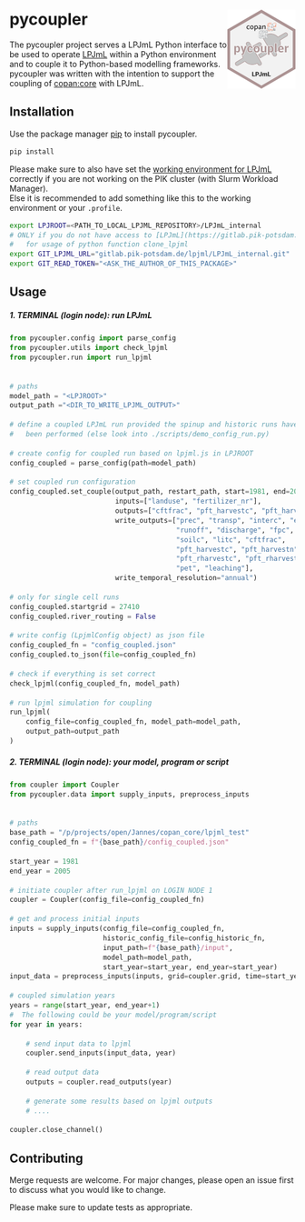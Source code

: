 # pycoupler  <a href=''><img src='docs/img/logo.png' align="right" height="139" /></a>

The pycoupler project serves a LPJmL Python interface to be used to operate
[LPJmL](https://gitlab.pik-potsdam.de/lpjml/LPJmL_internal) within a Python
environment and to couple it to Python-based modelling frameworks.  
pycoupler was written with the intention to support the coupling of
[copan:core](https://github.com/pik-copan/pycopancore/) with LPJmL.

## Installation

Use the package manager [pip](https://pip.pypa.io/en/stable/) to install pycoupler.

```bash
pip install
```

Please make sure to also have set the [working environment for LPJmL](https://gitlab.pik-potsdam.de/lpjml/LPJmL_internal/-/blob/master/INSTALL) correctly if you are not working
on the PIK cluster (with Slurm Workload Manager).  
Else it is recommended to add something like this to the working environment or your `.profile`.

```bash
export LPJROOT=<PATH_TO_LOCAL_LPJML_REPOSITORY>/LPJmL_internal
# ONLY if you do not have access to [LPJmL](https://gitlab.pik-potsdam.de/lpjml/LPJmL_internal)
#   for usage of python function clone_lpjml
export GIT_LPJML_URL="gitlab.pik-potsdam.de/lpjml/LPJmL_internal.git"
export GIT_READ_TOKEN="<ASK_THE_AUTHOR_OF_THIS_PACKAGE>"
```

## Usage

##### **1. TERMINAL (login node): run LPJmL**
```python
from pycoupler.config import parse_config
from pycoupler.utils import check_lpjml
from pycoupler.run import run_lpjml


# paths
model_path = "<LPJROOT>"
output_path ="<DIR_TO_WRITE_LPJML_OUTPUT>"

# define a coupled LPJmL run provided the spinup and historic runs have already
#   been performed (else look into ./scripts/demo_config_run.py)

# create config for coupled run based on lpjml.js in LPJROOT
config_coupled = parse_config(path=model_path)

# set coupled run configuration
config_coupled.set_couple(output_path, restart_path, start=1981, end=2005,
                          inputs=["landuse", "fertilizer_nr"],
                          outputs=["cftfrac", "pft_harvestc", "pft_harvestn"],
                          write_outputs=["prec", "transp", "interc", "evap",
                                         "runoff", "discharge", "fpc", "vegc",
                                         "soilc", "litc", "cftfrac",
                                         "pft_harvestc", "pft_harvestn",
                                         "pft_rharvestc", "pft_rharvestn",
                                         "pet", "leaching"],
                          write_temporal_resolution="annual")

# only for single cell runs
config_coupled.startgrid = 27410
config_coupled.river_routing = False

# write config (LpjmlConfig object) as json file
config_coupled_fn = "config_coupled.json"
config_coupled.to_json(file=config_coupled_fn)

# check if everything is set correct
check_lpjml(config_coupled_fn, model_path)

# run lpjml simulation for coupling
run_lpjml(
    config_file=config_coupled_fn, model_path=model_path,
    output_path=output_path
)
```

##### **2. TERMINAL (login node): your model, program or script**

```python
from coupler import Coupler
from pycoupler.data import supply_inputs, preprocess_inputs


# paths
base_path = "/p/projects/open/Jannes/copan_core/lpjml_test"
config_coupled_fn = f"{base_path}/config_coupled.json"

start_year = 1981
end_year = 2005

# initiate coupler after run_lpjml on LOGIN NODE 1
coupler = Coupler(config_file=config_coupled_fn)

# get and process initial inputs
inputs = supply_inputs(config_file=config_coupled_fn,
                       historic_config_file=config_historic_fn,
                       input_path=f"{base_path}/input",
                       model_path=model_path,
                       start_year=start_year, end_year=start_year)
input_data = preprocess_inputs(inputs, grid=coupler.grid, time=start_year)

# coupled simulation years
years = range(start_year, end_year+1)
#  The following could be your model/program/script
for year in years:

    # send input data to lpjml
    coupler.send_inputs(input_data, year)

    # read output data
    outputs = coupler.read_outputs(year)

    # generate some results based on lpjml outputs
    # ....

coupler.close_channel()

```

## Contributing
Merge requests are welcome. For major changes, please open an issue first to discuss what you would like to change.

Please make sure to update tests as appropriate.
